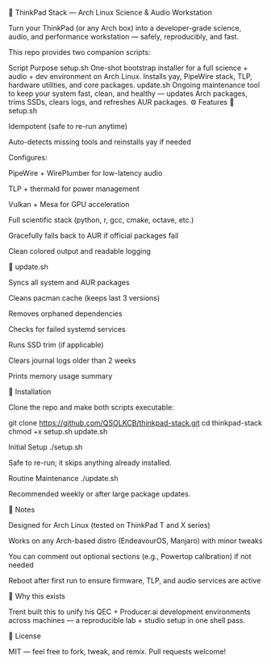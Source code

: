 🧠 ThinkPad Stack — Arch Linux Science & Audio Workstation

Turn your ThinkPad (or any Arch box) into a developer-grade science, audio, and performance workstation — safely, reproducibly, and fast.

This repo provides two companion scripts:

Script	Purpose
setup.sh	One-shot bootstrap installer for a full science + audio + dev environment on Arch Linux. Installs yay, PipeWire stack, TLP, hardware utilities, and core packages.
update.sh	Ongoing maintenance tool to keep your system fast, clean, and healthy — updates Arch packages, trims SSDs, clears logs, and refreshes AUR packages.
⚙️ Features
🧩 setup.sh

Idempotent (safe to re-run anytime)

Auto-detects missing tools and reinstalls yay if needed

Configures:

PipeWire + WirePlumber for low-latency audio

TLP + thermald for power management

Vulkan + Mesa for GPU acceleration

Full scientific stack (python, r, gcc, cmake, octave, etc.)

Gracefully falls back to AUR if official packages fail

Clean colored output and readable logging

🔄 update.sh

Syncs all system and AUR packages

Cleans pacman cache (keeps last 3 versions)

Removes orphaned dependencies

Checks for failed systemd services

Runs SSD trim (if applicable)

Clears journal logs older than 2 weeks

Prints memory usage summary

🧰 Installation

Clone the repo and make both scripts executable:

git clone https://github.com/QSOLKCB/thinkpad-stack.git
cd thinkpad-stack
chmod +x setup.sh update.sh

Initial Setup
./setup.sh


Safe to re-run; it skips anything already installed.

Routine Maintenance
./update.sh


Recommended weekly or after large package updates.

🧩 Notes

Designed for Arch Linux (tested on ThinkPad T and X series)

Works on any Arch-based distro (EndeavourOS, Manjaro) with minor tweaks

You can comment out optional sections (e.g., Powertop calibration) if not needed

Reboot after first run to ensure firmware, TLP, and audio services are active

🧠 Why this exists

Trent built this to unify his QEC + Producer.ai development environments across machines — a reproducible lab + studio setup in one shell pass.

🧾 License

MIT — feel free to fork, tweak, and remix.
Pull requests welcome!
